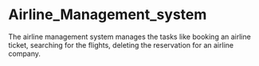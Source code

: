 Airline_Management_system
=========================

The airline management system manages the tasks like booking an airline ticket, searching for the flights, deleting the reservation for an airline company.
